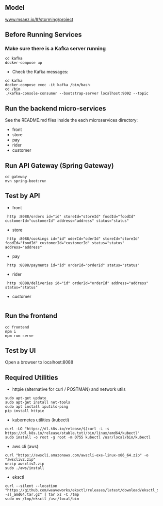 # 

## Model
www.msaez.io/#/storming/project

## Before Running Services
### Make sure there is a Kafka server running
```
cd kafka
docker-compose up
```
- Check the Kafka messages:
```
cd kafka
docker-compose exec -it kafka /bin/bash
cd /bin
./kafka-console-consumer --bootstrap-server localhost:9092 --topic
```

## Run the backend micro-services
See the README.md files inside the each microservices directory:

- front
- store
- pay
- rider
- customer


## Run API Gateway (Spring Gateway)
```
cd gateway
mvn spring-boot:run
```

## Test by API
- front
```
 http :8088/orders id="id" storeId="storeId" foodId="foodId" customerId="customerId" address="address" status="status" 
```
- store
```
 http :8088/cookings id="id" oderId="oderId" storeId="storeId" foodId="foodId" customerId="customerId" status="status" address="address" 
```
- pay
```
 http :8088/payments id="id" orderId="orderId" status="status" 
```
- rider
```
 http :8088/deliveries id="id" orderId="orderId" address="address" status="status" 
```
- customer
```
```


## Run the frontend
```
cd frontend
npm i
npm run serve
```

## Test by UI
Open a browser to localhost:8088

## Required Utilities

- httpie (alternative for curl / POSTMAN) and network utils
```
sudo apt-get update
sudo apt-get install net-tools
sudo apt install iputils-ping
pip install httpie
```

- kubernetes utilities (kubectl)
```
curl -LO "https://dl.k8s.io/release/$(curl -L -s https://dl.k8s.io/release/stable.txt)/bin/linux/amd64/kubectl"
sudo install -o root -g root -m 0755 kubectl /usr/local/bin/kubectl
```

- aws cli (aws)
```
curl "https://awscli.amazonaws.com/awscli-exe-linux-x86_64.zip" -o "awscliv2.zip"
unzip awscliv2.zip
sudo ./aws/install
```

- eksctl 
```
curl --silent --location "https://github.com/weaveworks/eksctl/releases/latest/download/eksctl_$(uname -s)_amd64.tar.gz" | tar xz -C /tmp
sudo mv /tmp/eksctl /usr/local/bin
```

